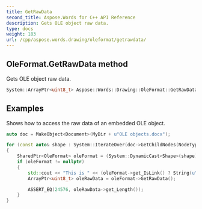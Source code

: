 ```yaml
---
title: GetRawData
second_title: Aspose.Words for C++ API Reference
description: Gets OLE object raw data. 
type: docs
weight: 183
url: /cpp/aspose.words.drawing/oleformat/getrawdata/
---
```

## OleFormat.GetRawData method


Gets OLE object raw data.

```cpp
System::ArrayPtr<uint8_t> Aspose::Words::Drawing::OleFormat::GetRawData()
```


## Examples




Shows how to access the raw data of an embedded OLE object. 
```cpp
auto doc = MakeObject<Document>(MyDir + u"OLE objects.docx");

for (const auto& shape : System::IterateOver(doc->GetChildNodes(NodeType::Shape, true)))
{
    SharedPtr<OleFormat> oleFormat = (System::DynamicCast<Shape>(shape))->get_OleFormat();
    if (oleFormat != nullptr)
    {
        std::cout << "This is " << (oleFormat->get_IsLink() ? String(u"a linked") : String(u"an embedded")) << " object" << std::endl;
        ArrayPtr<uint8_t> oleRawData = oleFormat->GetRawData();

        ASSERT_EQ(24576, oleRawData->get_Length());
    }
}
```

